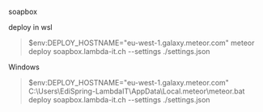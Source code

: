soapbox

deploy in wsl

> $env:DEPLOY_HOSTNAME="eu-west-1.galaxy.meteor.com"
> meteor deploy soapbox.lambda-it.ch --settings ./settings.json

Windows
> $env:DEPLOY_HOSTNAME="eu-west-1.galaxy.meteor.com"
> C:\Users\EdiSpring-LambdaIT\AppData\Local\.meteor\meteor.bat deploy soapbox.lambda-it.ch --settings ./settings.json

